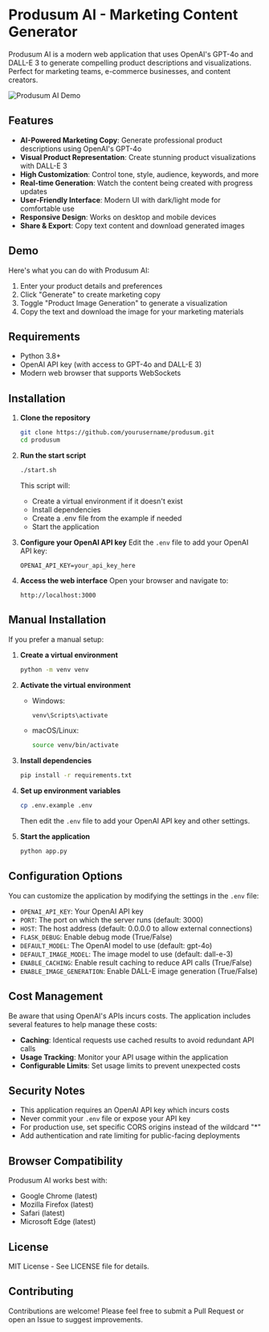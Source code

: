 # Produsum AI - Marketing Content Generator

Produsum AI is a modern web application that uses OpenAI's GPT-4o and DALL-E 3 to generate compelling product descriptions and visualizations. Perfect for marketing teams, e-commerce businesses, and content creators.

![Produsum AI Demo](application.gif)

## Features

- **AI-Powered Marketing Copy**: Generate professional product descriptions using OpenAI's GPT-4o
- **Visual Product Representation**: Create stunning product visualizations with DALL-E 3
- **High Customization**: Control tone, style, audience, keywords, and more
- **Real-time Generation**: Watch the content being created with progress updates
- **User-Friendly Interface**: Modern UI with dark/light mode for comfortable use
- **Responsive Design**: Works on desktop and mobile devices
- **Share & Export**: Copy text content and download generated images

## Demo

Here's what you can do with Produsum AI:

1. Enter your product details and preferences
2. Click "Generate" to create marketing copy
3. Toggle "Product Image Generation" to generate a visualization
4. Copy the text and download the image for your marketing materials

## Requirements

- Python 3.8+
- OpenAI API key (with access to GPT-4o and DALL-E 3)
- Modern web browser that supports WebSockets

## Installation

1. **Clone the repository**
   ```bash
   git clone https://github.com/yourusername/produsum.git
   cd produsum
   ```

2. **Run the start script**
   ```bash
   ./start.sh
   ```
   This script will:
   - Create a virtual environment if it doesn't exist
   - Install dependencies
   - Create a .env file from the example if needed
   - Start the application

3. **Configure your OpenAI API key**
   Edit the `.env` file to add your OpenAI API key:
   ```
   OPENAI_API_KEY=your_api_key_here
   ```

4. **Access the web interface**
   Open your browser and navigate to:
   ```
   http://localhost:3000
   ```

## Manual Installation

If you prefer a manual setup:

1. **Create a virtual environment**
   ```bash
   python -m venv venv
   ```

2. **Activate the virtual environment**
   - Windows:
     ```bash
     venv\Scripts\activate
     ```
   - macOS/Linux:
     ```bash
     source venv/bin/activate
     ```

3. **Install dependencies**
   ```bash
   pip install -r requirements.txt
   ```

4. **Set up environment variables**
   ```bash
   cp .env.example .env
   ```
   Then edit the `.env` file to add your OpenAI API key and other settings.

5. **Start the application**
   ```bash
   python app.py
   ```

## Configuration Options

You can customize the application by modifying the settings in the `.env` file:

- `OPENAI_API_KEY`: Your OpenAI API key
- `PORT`: The port on which the server runs (default: 3000)
- `HOST`: The host address (default: 0.0.0.0 to allow external connections)
- `FLASK_DEBUG`: Enable debug mode (True/False)
- `DEFAULT_MODEL`: The OpenAI model to use (default: gpt-4o)
- `DEFAULT_IMAGE_MODEL`: The image model to use (default: dall-e-3)
- `ENABLE_CACHING`: Enable result caching to reduce API calls (True/False)
- `ENABLE_IMAGE_GENERATION`: Enable DALL-E image generation (True/False)

## Cost Management

Be aware that using OpenAI's APIs incurs costs. The application includes several features to help manage these costs:

- **Caching**: Identical requests use cached results to avoid redundant API calls
- **Usage Tracking**: Monitor your API usage within the application
- **Configurable Limits**: Set usage limits to prevent unexpected costs

## Security Notes

- This application requires an OpenAI API key which incurs costs
- Never commit your `.env` file or expose your API key
- For production use, set specific CORS origins instead of the wildcard "*"
- Add authentication and rate limiting for public-facing deployments

## Browser Compatibility

Produsum AI works best with:
- Google Chrome (latest)
- Mozilla Firefox (latest)
- Safari (latest)
- Microsoft Edge (latest)

## License

MIT License - See LICENSE file for details.

## Contributing

Contributions are welcome! Please feel free to submit a Pull Request or open an Issue to suggest improvements. 